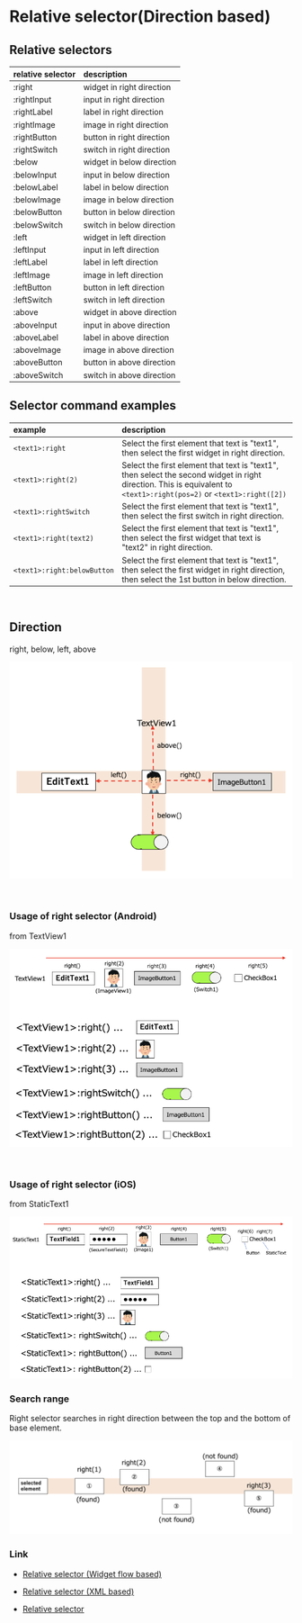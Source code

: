 # Relative selector(Direction based)

## Relative selectors

| relative selector | description               |
|:------------------|:--------------------------|
| :right            | widget in right direction |
| :rightInput       | input in right direction  |
| :rightLabel       | label in right direction  |
| :rightImage       | image in right direction  |
| :rightButton      | button in right direction |
| :rightSwitch      | switch in right direction |
| :below            | widget in below direction |
| :belowInput       | input in below direction  |
| :belowLabel       | label in below direction  |
| :belowImage       | image in below direction  |
| :belowButton      | button in below direction |
| :belowSwitch      | switch in below direction |
| :left             | widget in left direction  |
| :leftInput        | input in left direction   |
| :leftLabel        | label in left direction   |
| :leftImage        | image in left direction   |
| :leftButton       | button in left direction  |
| :leftSwitch       | switch in left direction  |
| :above            | widget in above direction |
| :aboveInput       | input in above direction  |
| :aboveLabel       | label in above direction  |
| :aboveImage       | image in above direction  |
| :aboveButton      | button in above direction |
| :aboveSwitch      | switch in above direction |

## Selector command examples

| example                     | description                                                                                                                                                           |
|:----------------------------|:----------------------------------------------------------------------------------------------------------------------------------------------------------------------|
| `<text1>:right`             | Select the first element that text is "text1", then select the first widget in right direction.                                                                       |
| `<text1>:right(2)`          | Select the first element that text is "text1", then select the second widget in right direction. This is equivalent to `<text1>:right(pos=2)` or `<text1>:right([2])` |
| `<text1>:rightSwitch`       | Select the first element that text is "text1", then select the first switch in right direction.                                                                       |
| `<text1>:right(text2)`      | Select the first element that text is "text1", then select the first widget that text is "text2" in right direction.                                                  |
| `<text1>:right:belowButton` | Select the first element that text is "text1", then select the first widget in right direction, then select the 1st button in below direction.                        |

<br>

## Direction

right, below, left, above

![direction](../../_images/direction_4way.png)

<br>

### Usage of right selector (Android)

from TextView1

![direction right android 1](../../_images/direction_right_android.png)

<br>

### Usage of right selector (iOS)

from StaticText1

![direction right ios 1](../../_images/direction_right_ios.png)

### Search range

Right selector searches in right direction between the top and the bottom of base element.

![search range](../../_images/direction_search_range.png)

### Link

- [Relative selector (Widget flow based)](relative_selector_flow.md)

- [Relative selector (XML based)](relative_selector_xml.md)

- [Relative selector](relative_selector.md)

